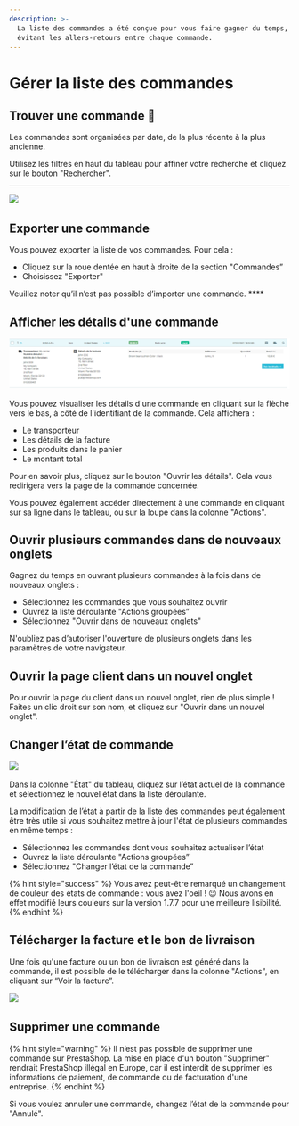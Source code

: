 ```yaml
---
description: >-
  La liste des commandes a été conçue pour vous faire gagner du temps, en
  évitant les allers-retours entre chaque commande.
---
```


# Gérer la liste des commandes

## **Trouver une commande** 🔎 

Les commandes sont organisées par date, de la plus récente à la plus ancienne.

Utilisez les filtres en haut du tableau pour affiner votre recherche et cliquez sur le bouton "Rechercher".  
****

![](https://lh6.googleusercontent.com/nkcfLVIZBp2d186ogf5RE7s8oQ7cQgG6oxTOT3Qi8LesV_A7Nq4vhVn3Vb0g2aRfmRSm_ao7YXKc_96vevKiBN_3LrGfFT211yN4W3X0mC5lB-y8C3PvK_pAwFRWvy5gSiIR7hL8)

## **Exporter une commande** 

Vous pouvez exporter la liste de vos commandes. Pour cela :

* Cliquez sur la roue dentée en haut à droite de la section "Commandes”
* Choisissez "Exporter"

Veuillez noter qu’il n’est pas possible d’importer une commande. ****

## **Afficher les détails d'une commande**

![](../../../.gitbook/assets/image%20%2819%29.png)

Vous pouvez visualiser les détails d'une commande en cliquant sur la flèche vers le bas, à côté de l'identifiant de la commande. Cela affichera :

* Le transporteur
* Les détails de la facture
* Les produits dans le panier
* Le montant total 

Pour en savoir plus, cliquez sur le bouton "Ouvrir les détails". Cela vous redirigera vers la page de la commande concernée.

Vous pouvez également accéder directement à une commande en cliquant sur sa ligne dans le tableau, ou sur la loupe dans la colonne "Actions".

## **Ouvrir plusieurs commandes dans de nouveaux onglets**

Gagnez du temps en ouvrant plusieurs commandes à la fois dans de nouveaux onglets :

* Sélectionnez les commandes que vous souhaitez ouvrir 
* Ouvrez la liste déroulante "Actions groupées” 
* Sélectionnez "Ouvrir dans de nouveaux onglets"

N'oubliez pas d’autoriser l'ouverture de plusieurs onglets dans les paramètres de votre navigateur. 

## **Ouvrir la page client dans un nouvel onglet**

Pour ouvrir la page du client dans un nouvel onglet, rien de plus simple ! Faites un clic droit sur son nom, et cliquez sur "Ouvrir dans un nouvel onglet".

## **Changer l’état de commande**

![](https://lh5.googleusercontent.com/pquhv1YgpbM8oUD5iZL0_W36wV2IMEUbQR2ts4oOGWf7jYEo2D11YJvStekQP0EVJap-UYNo5_diwWIF1Bi6jURBbwGcFd4Z0MeoBgpkciH6lQ94tvq9wV_ggAGrgfuwOAFbKS0K)

Dans la colonne "État" du tableau, cliquez sur l’état actuel de la commande et sélectionnez le nouvel état dans la liste déroulante. 

La modification de l’état à partir de la liste des commandes peut également être très utile si vous souhaitez mettre à jour l'état de plusieurs commandes en même temps :

* Sélectionnez les commandes dont vous souhaitez actualiser l’état 
* Ouvrez la liste déroulante "Actions groupées”
* Sélectionnez "Changer l’état de la commande”

{% hint style="success" %}
Vous avez peut-être remarqué un changement de couleur des états de commande : vous avez l'oeil ! 😉 Nous avons en effet modifié leurs couleurs sur la version 1.7.7 pour une meilleure lisibilité.
{% endhint %}

## **Télécharger la facture et le bon de livraison**

Une fois qu'une facture ou un bon de livraison est généré dans la commande, il est possible de le télécharger dans la colonne "Actions", en cliquant sur “Voir la facture”. 

![](https://lh5.googleusercontent.com/QeCkaFJ1a4d6-BVPBSb-1s5DgYFG8LRPLt8HzHO1YfL38LbMVRqXiqIMCUI5NEUFABMu3lh74CCMtXaSZF6A4yE4xYIBKwFSIdPekpruAICoZoJU7-zmsJqhOkKAREf5Lg6LCGX-)

## **Supprimer une commande**

{% hint style="warning" %}
Il n’est pas possible de supprimer une commande sur PrestaShop. La mise en place d'un bouton "Supprimer" rendrait PrestaShop illégal en Europe, car il est interdit de supprimer les informations de paiement, de commande ou de facturation d'une entreprise.
{% endhint %}

Si vous voulez annuler une commande, changez l’état de la commande pour "Annulé". 

